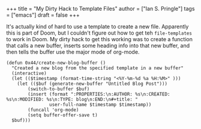 +++
title = "My Dirty Hack to Template Files"
author = ["Ian S. Pringle"]
tags = ["emacs"]
draft = false
+++

It's actually kind of hard to use a template to create a new file. Apparently
this is part of Doom, but I couldn't figure out how to get teh `file-templates` to
work in Doom. My dirty hack to get this working was to create a function that
calls a new buffer, inserts some heading info into that new buffer, and then
tells the buffer use the major mode of org-mode.

```emacs-lisp
(defun 0x44/create-new-blog-buffer ()
  "Created a new blog from the specified template in a new buffer"
  (interactive)
  (let (($timestamp (format-time-string "<%Y-%m-%d %a %H:%M>" )))
    (let (($buf (generate-new-buffer "Untitled Blog Post")))
        (switch-to-buffer $buf)
        (insert (format ":PROPERTIES:\n:AUTHOR: %s\n:CREATED: %s\n:MODIFIED: %s\n:TYPE: blog\n:END:\n#+title: "
                user-full-name $timestamp $timestamp))
        (funcall 'org-mode)
        (setq buffer-offer-save t)
  $buf)))
```
